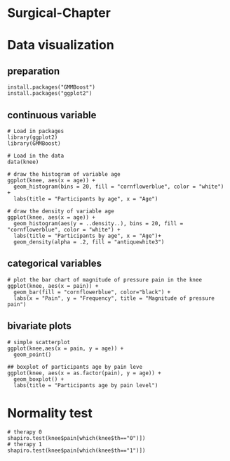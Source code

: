# Surgical-Chapter

# Data visualization
## preparation
```{r global_options, include = FALSE}
install.packages("GMMBoost")
install.packages("ggplot2")
```

## continuous variable
```{r global_options, include = FALSE}
# Load in packages
library(ggplot2)
library(GMMBoost)

# Load in the data
data(knee)

# draw the histogram of variable age
ggplot(knee, aes(x = age)) +
  geom_histogram(bins = 20, fill = "cornflowerblue", color = "white") + 
  labs(title = "Participants by age", x = "Age")

# draw the density of variable age
ggplot(knee, aes(x = age)) +
  geom_histogram(aes(y = ..density..), bins = 20, fill = "cornflowerblue", color = "white") + 
  labs(title = "Participants by age", x = "Age")+
  geom_density(alpha = .2, fill = "antiquewhite3")
```

## categorical variables
```{r global_options, include = FALSE}
# plot the bar chart of magnitude of pressure pain in the knee
ggplot(knee, aes(x = pain)) + 
  geom_bar(fill = "cornflowerblue", color="black") +
  labs(x = "Pain", y = "Frequency", title = "Magnitude of pressure pain")
```

## bivariate plots
```{r global_options, include = FALSE}
# simple scatterplot
ggplot(knee,aes(x = pain, y = age)) +
  geom_point()

## boxplot of participants age by pain leve
ggplot(knee, aes(x = as.factor(pain), y = age)) +
  geom_boxplot() +
  labs(title = "Participants age by pain level")
```


# Normality test
```{r global_options, include = FALSE}
# therapy 0
shapiro.test(knee$pain[which(knee$th=="0")])
# therapy 1
shapiro.test(knee$pain[which(knee$th=="1")])
```


